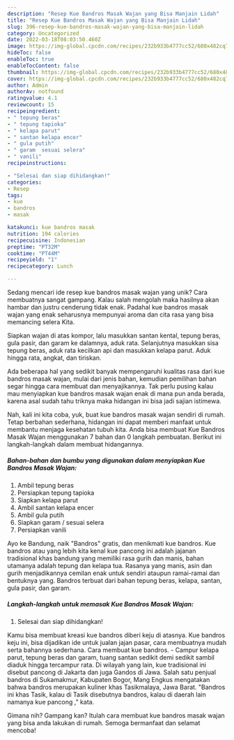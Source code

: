 ```yaml
---
description: "Resep Kue Bandros Masak Wajan yang Bisa Manjain Lidah"
title: "Resep Kue Bandros Masak Wajan yang Bisa Manjain Lidah"
slug: 396-resep-kue-bandros-masak-wajan-yang-bisa-manjain-lidah
category: Uncategorized
date: 2022-03-18T08:03:50.460Z
image: https://img-global.cpcdn.com/recipes/232b933b4777cc52/680x482cq70/kue-bandros-masak-wajan-foto-resep-utama.jpg
hideToc: false
enableToc: true
enableTocContent: false
thumbnail: https://img-global.cpcdn.com/recipes/232b933b4777cc52/680x482cq70/kue-bandros-masak-wajan-foto-resep-utama.jpg
cover: https://img-global.cpcdn.com/recipes/232b933b4777cc52/680x482cq70/kue-bandros-masak-wajan-foto-resep-utama.jpg
author: Admin
authorAv: notfound
ratingvalue: 4.1
reviewcount: 15
recipeingredient:
- " tepung beras"
- " tepung tapioka"
- " kelapa parut"
- " santan kelapa encer"
- " gula putih"
- " garam  sesuai selera"
- " vanili"
recipeinstructions:

- "Selesai dan siap dihidangkan!"
categories:
- Resep
tags:
- kue
- bandros
- masak

katakunci: kue bandros masak 
nutrition: 194 calories
recipecuisine: Indonesian
preptime: "PT32M"
cooktime: "PT44M"
recipeyield: "1"
recipecategory: Lunch

---
```





Sedang mencari ide resep kue bandros masak wajan yang unik? Cara membuatnya sangat gampang. Kalau salah mengolah maka hasilnya akan hambar dan justru cenderung tidak enak. Padahal kue bandros masak wajan yang enak seharusnya mempunyai aroma dan cita rasa yang bisa memancing selera Kita.





Siapkan wajan di atas kompor, lalu masukkan santan kental, tepung beras, gula pasir, dan garam ke dalamnya, aduk rata. Selanjutnya masukkan sisa tepung beras, aduk rata kecilkan api dan masukkan kelapa parut. Aduk hingga rata, angkat, dan tiriskan.

Ada beberapa hal yang sedikit banyak mempengaruhi kualitas rasa dari kue bandros masak wajan, mulai dari jenis bahan, kemudian pemilihan bahan segar hingga cara membuat dan menyajikannya. Tak perlu pusing kalau mau menyiapkan kue bandros masak wajan enak di mana pun anda berada, karena asal sudah tahu triknya maka hidangan ini bisa jadi sajian istimewa.






Nah, kali ini kita coba, yuk, buat kue bandros masak wajan sendiri di rumah. Tetap berbahan sederhana, hidangan ini dapat memberi manfaat untuk membantu menjaga kesehatan tubuh kita. Anda bisa membuat Kue Bandros Masak Wajan menggunakan 7 bahan dan 0 langkah pembuatan. Berikut ini langkah-langkah dalam membuat hidangannya.

<!--inarticleads1-->

##### Bahan-bahan dan bumbu yang digunakan dalam menyiapkan Kue Bandros Masak Wajan:

1. Ambil  tepung beras
1. Persiapkan  tepung tapioka
1. Siapkan  kelapa parut
1. Ambil  santan kelapa encer
1. Ambil  gula putih
1. Siapkan  garam / sesuai selera
1. Persiapkan  vanili


Ayo ke Bandung, naik &#34;Bandros&#34; gratis, dan menikmati kue bandros. Kue bandros atau yang lebih kita kenal kue pancong ini adalah jajanan tradisional khas bandung yang memiliki rasa gurih dan manis, bahan utamanya adalah tepung dan kelapa tua. Rasanya yang manis, asin dan gurih menjadikannya cemilan enak untuk sendiri ataupun ramai-ramai dan bentuknya yang. Bandros terbuat dari bahan tepung beras, kelapa, santan, gula pasir, dan garam. 

<!--inarticleads2-->

##### Langkah-langkah untuk memasak Kue Bandros Masak Wajan:


1. Selesai dan siap dihidangkan!

Kamu bisa membuat kreasi kue bandros diberi keju di atasnya. Kue bandros keju ini, bisa dijadikan ide untuk jualan jajan pasar, cara membuatnya mudah serta bahannya sederhana. Cara membuat kue bandros. - Campur kelapa parut, tepung beras dan garam, tuang santan sedikit demi sedikit sambil diaduk hingga tercampur rata. Di wilayah yang lain, kue tradisional ini disebut pancong di Jakarta dan juga Gandos di Jawa. Salah satu penjual bandros di Sukamakmur, Kabupaten Bogor, Mang Engkus mengatakan bahwa bandros merupakan kuliner khas Tasikmalaya, Jawa Barat. &#34;Bandros ini khas Tasik, kalau di Tasik disebutnya bandros, kalau di daerah lain namanya kue pancong ,&#34; kata. 

Gimana nih? Gampang kan? Itulah cara membuat kue bandros masak wajan yang bisa anda lakukan di rumah. Semoga bermanfaat dan selamat mencoba!
